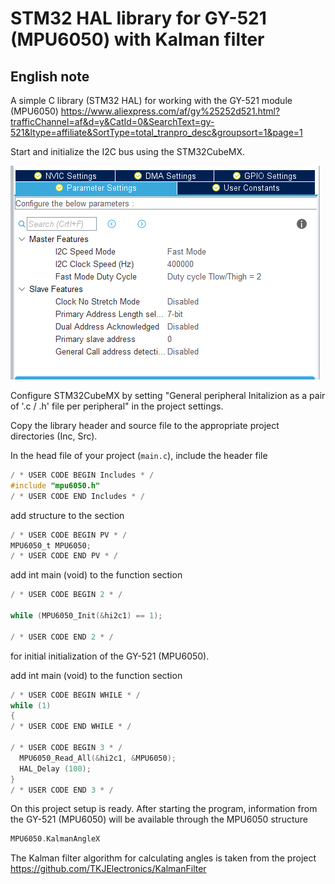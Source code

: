 # STM32 HAL library for GY-521 (MPU6050) with Kalman filter

## English note

A simple C library (STM32 HAL) for working with the GY-521 module (MPU6050) <https://www.aliexpress.com/af/gy%25252d521.html?trafficChannel=af&d=y&CatId=0&SearchText=gy-521&ltype=affiliate&SortType=total_tranpro_desc&groupsort=1&page=1>

Start and initialize the I2C bus using the STM32CubeMX.

![I2C](img/I2C_param.png)

Configure STM32CubeMX by setting "General peripheral Initalizion as a pair of '.c / .h' file per peripheral" in the project settings.

Copy the library header and source file to the appropriate project directories (Inc, Src).

In the head file of your project (`main.c`), include the header file

```c
/ * USER CODE BEGIN Includes * /
#include "mpu6050.h"
/ * USER CODE END Includes * /
```

add structure to the section

```c
/ * USER CODE BEGIN PV * /
MPU6050_t MPU6050;
/ * USER CODE END PV * /
```

add int main (void) to the function section

```c
/ * USER CODE BEGIN 2 * /

while (MPU6050_Init(&hi2c1) == 1);

/ * USER CODE END 2 * /
```

for initial initialization of the GY-521 (MPU6050).

add int main (void) to the function section

```c
/ * USER CODE BEGIN WHILE * /
while (1)
{
/ * USER CODE END WHILE * /

/ * USER CODE BEGIN 3 * /
  MPU6050_Read_All(&hi2c1, &MPU6050);
  HAL_Delay (100);
}
/ * USER CODE END 3 * /
```

On this project setup is ready.
After starting the program, information from the GY-521 (MPU6050) will be available through the MPU6050 structure

```c
MPU6050.KalmanAngleX
```

The Kalman filter algorithm for calculating angles is taken from the project <https://github.com/TKJElectronics/KalmanFilter>
